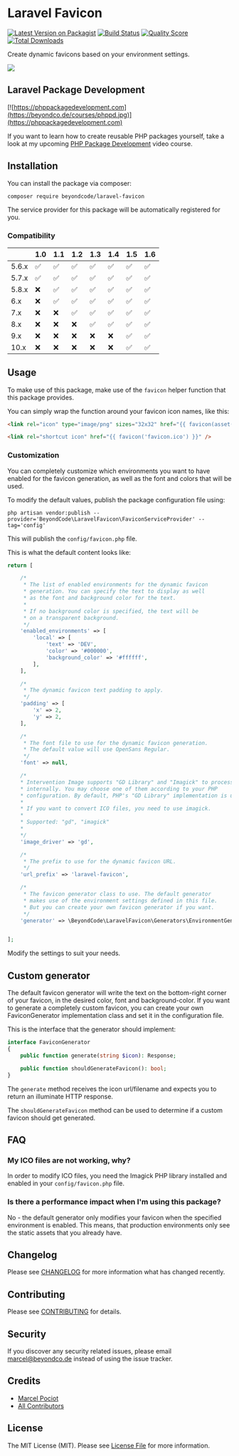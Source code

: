 # Laravel Favicon 

[![Latest Version on Packagist](https://img.shields.io/packagist/v/beyondcode/laravel-favicon.svg?style=flat-square)](https://packagist.org/packages/beyondcode/laravel-favicon)
[![Build Status](https://img.shields.io/travis/beyondcode/laravel-favicon/master.svg?style=flat-square)](https://travis-ci.org/beyondcode/laravel-favicon)
[![Quality Score](https://img.shields.io/scrutinizer/g/beyondcode/laravel-favicon.svg?style=flat-square)](https://scrutinizer-ci.com/g/beyondcode/laravel-favicon)
[![Total Downloads](https://img.shields.io/packagist/dt/beyondcode/laravel-favicon.svg?style=flat-square)](https://packagist.org/packages/beyondcode/laravel-favicon)

Create dynamic favicons based on your environment settings.

![](https://beyondco.de/github/favicons/screenshot.png)

## Laravel Package Development

[![https://phppackagedevelopment.com](https://beyondco.de/courses/phppd.jpg)](https://phppackagedevelopment.com)

If you want to learn how to create reusable PHP packages yourself, take a look at my upcoming [PHP Package Development](https://phppackagedevelopment.com) video course.

## Installation

You can install the package via composer:

```bash
composer require beyondcode/laravel-favicon
```

The service provider for this package will be automatically registered for you.

### Compatibility

|       | 1.0 | 1.1 | 1.2 | 1.3 | 1.4 | 1.5 | 1.6 |
|-------|-----|-----|-----|-----|-----|-----|-----|
| 5.6.x | ✅   | ✅   | ✅   | ✅   | ✅   | ✅   | ✅   |
| 5.7.x | ✅   | ✅   | ✅   | ✅   | ✅   | ✅   | ✅   |
| 5.8.x | ❌   | ✅   | ✅   | ✅   | ✅   | ✅   | ✅   |
| 6.x   | ❌   | ✅   | ✅   | ✅   | ✅   | ✅   | ✅   |
| 7.x   | ❌   | ❌   | ✅   | ✅   | ✅   | ✅   | ✅   |
| 8.x   | ❌   | ❌   | ❌   | ✅   | ✅   | ✅   | ✅   |
| 9.x   | ❌   | ❌   | ❌   | ❌   | ❌   | ✅   | ✅   |
| 10.x  | ❌   | ❌   | ❌   | ❌   | ❌   | ✅   | ✅   |

## Usage

To make use of this package, make use of the `favicon` helper function that this package provides.

You can simply wrap the function around your favicon icon names, like this:

```html
<link rel="icon" type="image/png" sizes="32x32" href="{{ favicon(asset('favicon-32x32.png')) }}">

<link rel="shortcut icon" href="{{ favicon('favicon.ico') }}" />
```

### Customization

You can completely customize which environments you want to have enabled for the favicon generation, as well as the font and colors that will be used.

To modify the default values, publish the package configuration file using:

```
php artisan vendor:publish --provider='BeyondCode\LaravelFavicon\FaviconServiceProvider' --tag='config'
```

This will publish the `config/favicon.php` file.

This is what the default content looks like:

```php
return [

    /*
     * The list of enabled environments for the dynamic favicon
     * generation. You can specify the text to display as well
     * as the font and background color for the text.
     *
     * If no background color is specified, the text will be
     * on a transparent background.
     */
    'enabled_environments' => [
        'local' => [
            'text' => 'DEV',
            'color' => '#000000',
            'background_color' => '#ffffff',
        ],
    ],

    /*
     * The dynamic favicon text padding to apply.
     */
    'padding' => [
        'x' => 2,
        'y' => 2,
    ],

    /*
     * The font file to use for the dynamic favicon generation.
     * The default value will use OpenSans Regular.
     */
    'font' => null,

    /*
    * Intervention Image supports "GD Library" and "Imagick" to process images
    * internally. You may choose one of them according to your PHP
    * configuration. By default, PHP's "GD Library" implementation is used.
    *
    * If you want to convert ICO files, you need to use imagick.
    *
    * Supported: "gd", "imagick"
    *
    */
    'image_driver' => 'gd',

    /*
     * The prefix to use for the dynamic favicon URL.
     */
    'url_prefix' => 'laravel-favicon',

    /*
     * The favicon generator class to use. The default generator
     * makes use of the environment settings defined in this file.
     * But you can create your own favicon generator if you want.
     */
    'generator' => \BeyondCode\LaravelFavicon\Generators\EnvironmentGenerator::class,


];
```

Modify the settings to suit your needs.

## Custom generator

The default favicon generator will write the text on the bottom-right corner of your favicon, in the desired color, font and background-color.
If you want to generate a completely custom favicon, you can create your own FaviconGenerator implementation class and set it in the configuration file.

This is the interface that the generator should implement:

```php
interface FaviconGenerator
{
    public function generate(string $icon): Response;

    public function shouldGenerateFavicon(): bool;
}
```

The `generate` method receives the icon url/filename and expects you to return an illuminate HTTP response.

The `shouldGenerateFavicon` method can be used to determine if a custom favicon should get generated.

## FAQ

### My ICO files are not working, why?

In order to modify ICO files, you need the Imagick PHP library installed and enabled in your `config/favicon.php` file.

### Is there a performance impact when I'm using this package?

No - the default generator only modifies your favicon when the specified environment is enabled. This means, that production environments only see the static assets that you already have.

## Changelog

Please see [CHANGELOG](CHANGELOG.md) for more information what has changed recently.

## Contributing

Please see [CONTRIBUTING](CONTRIBUTING.md) for details.

## Security

If you discover any security related issues, please email marcel@beyondco.de instead of using the issue tracker.

## Credits

- [Marcel Pociot](https://github.com/mpociot)
- [All Contributors](../../contributors)

## License

The MIT License (MIT). Please see [License File](LICENSE.md) for more information.
